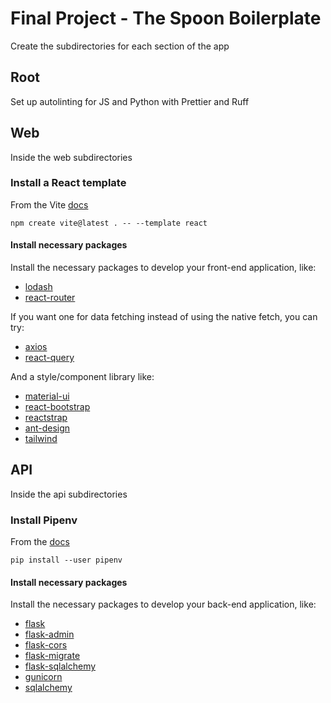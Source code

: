 # Final Project - The Spoon Boilerplate

Create the subdirectories for each section of the app

## Root

Set up autolinting for JS and Python with Prettier and Ruff

## Web

Inside the web subdirectories

### Install a React template

From the Vite [docs](https://vite.dev/guide/#scaffolding-your-first-vite-project)

```shell
npm create vite@latest . -- --template react
```

#### Install necessary packages

Install the necessary packages to develop your front-end application, like:

- [lodash](https://github.com/lodash/lodash?tab=readme-ov-file#installation)
- [react-router](https://reactrouter.com/start/library/installation)

If you want one for data fetching instead of using the native fetch, you can try:

- [axios](https://axios-http.com/docs/intro)
- [react-query](https://tanstack.com/query/latest/docs/framework/react/installation)

And a style/component library like:

- [material-ui](https://mui.com/material-ui/getting-started/installation/)
- [react-bootstrap](https://react-bootstrap.netlify.app/docs/getting-started/introduction)
- [reactstrap](https://reactstrap.github.io/?path=/docs/home-installation--page#getting-started)
- [ant-design](https://ant.design/docs/react/use-with-vite)
- [tailwind](https://tailwindcss.com/docs/installation/using-vite)

## API

Inside the api subdirectories

### Install Pipenv

From the [docs](https://pipenv.pypa.io/en/latest/installation.html#preferred-installation-of-pipenv)

```shell
pip install --user pipenv
```

#### Install necessary packages

Install the necessary packages to develop your back-end application, like:

- [flask](https://flask.palletsprojects.com/en/stable/installation/)
- [flask-admin](https://flask-admin.readthedocs.io/en/latest/introduction/#getting-started)
- [flask-cors](https://pypi.org/project/Flask-Cors/)
- [flask-migrate](https://flask-migrate.readthedocs.io/en/latest/#installation)
- [flask-sqlalchemy](https://flask-sqlalchemy.readthedocs.io/en/stable/quickstart/#installation)
- [gunicorn](https://gunicorn.org/)
- [sqlalchemy](https://docs.sqlalchemy.org/en/20/intro.html#installation)
